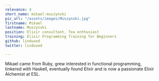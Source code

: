 ```yaml
---
relevance: 4
short_name: mikael-muszynski
pic_url: "/assets/images/Muszynski.jpg"
firstname: Mikael
lastname: Muszynski
position: Elixir consultant, Tea enthusiast
training: Elixir Programming Training for Beginners
github: linduxed
twitter: linduxed

---
```

<p>Mikael came from Ruby, grew interested in functional programming, tinkered with Haskell, eventually found Elixir and is now a passionate Elixir Alchemist at ESL.</p>